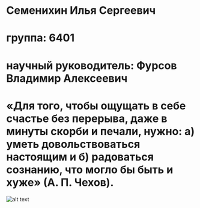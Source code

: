 # Семенихин Илья Сергеевич
# группа: 6401
# научный руководитель: Фурсов Владимир Алексеевич
# «Для того, чтобы ощущать в себе счастье без перерыва, даже в минуты скорби и печали, нужно: а) уметь довольствоваться настоящим и б) радоваться сознанию, что могло бы быть и хуже» (А. П. Чехов).
![alt text](https://steamuserimages-a.akamaihd.net/ugc/1841431093381605445/6FE3CDBBAA5AC2ABF4186E1E35368879914B3DDF/?imw=512&amp;imh=521&amp;ima=fit&amp;impolicy=Letterbox&amp;imcolor=%23000000&amp;letterbox=true)
